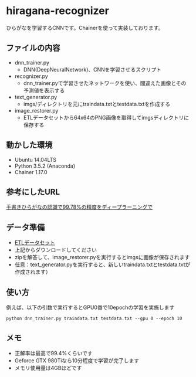 # hiragana-recognizer
ひらがなを学習するCNNです。Chainerを使って実装しております。

## ファイルの内容
* dnn_trainer.py
  * DNN(DeepNeuralNetwork)、CNNを学習させるスクリプト
* recognizer.py
  + dnn_trainer.pyで学習させたネットワークを使い、間違えた画像とその予測値を表示する
* text_generator.py
  + imgs/ディレクトリを元にtraindata.txtとtestdata.txtを作成する
* image_restorer.py
  + ETLデータセットから64x64のPNG画像を取得してimgsディレクトリに保存する

## 動かした環境
* Ubuntu 14.04LTS
* Python 3.5.2 (Anaconda)
* Chainer 1.17.0

## 参考にしたURL
[手書きひらがなの認識で99.78%の精度をディープラーニングで](http://qiita.com/yukoba/items/7a687e44395783eb32b1)

## データ準備
* [ETLデータセット](http://etlcdb.db.aist.go.jp/?page_id=2461)  
* 上記からダウンロードしてください
* zipを解答して、image_restorer.pyを実行するとimgsに画像が保存されます
* 任意：text_generator.pyを実行すると、新しいtraindata.txtとtestdata.txtが作成されます）

## 使い方
例えば、以下の引数で実行するとGPU0番で10epochの学習を実施します
```
python dnn_trainer.py traindata.txt testdata.txt --gpu 0 --epoch 10
```

## メモ
* 正解率は最高で99.4%くらいです
* Geforce GTX 980Tiなら10分程度で学習が完了します
* メモリ使用量は4GBほどです